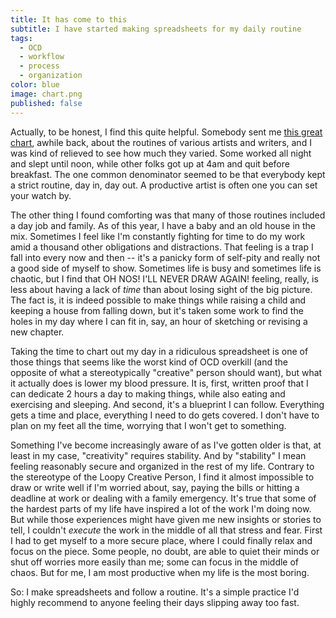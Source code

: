 ```yaml
---
title: It has come to this
subtitle: I have started making spreadsheets for my daily routine
tags: 
  - OCD
  - workflow
  - process
  - organization
color: blue
image: chart.png
published: false
---
```


Actually, to be honest, I find this quite helpful. Somebody sent me [this great chart](https://podio.com/site/creative-routines), awhile back, about the routines of various artists and writers, and I was kind of relieved to see how much they varied. Some worked all night and slept until noon, while other folks got up at 4am and quit before breakfast. The one common denominator seemed to be that everybody kept a strict routine, day in, day out. A productive artist is often one you can set your watch by.

The other thing I found comforting was that many of those routines included a day job and family. As of this year, I have a baby and an old house in the mix. Sometimes I feel like I'm constantly fighting for time to do my work amid a thousand other obligations and distractions. That feeling is a trap I fall into every now and then -- it's a panicky form of self-pity and really not a good side of myself to show. Sometimes life is busy and sometimes life is chaotic, but I find that OH NOS! I'LL NEVER DRAW AGAIN! feeling, really, is less about having a lack of _time_ than about losing sight of the big picture. The fact is, it is indeed possible to make things while raising a child and keeping a house from falling down, but it's taken some work to find the holes in my day where I can fit in, say, an hour of sketching or revising a new chapter.

Taking the time to chart out my day in a ridiculous spreadsheet is one of those things that seems like the worst kind of OCD overkill (and the opposite of what a stereotypically "creative" person should want), but what it actually does is lower my blood pressure. It is, first, written proof that I can dedicate 2 hours a day to making things, while also eating and exercising and sleeping. And second, it's a blueprint I can follow. Everything gets a time and place, everything I need to do gets covered. I don't have to plan on my feet all the time, worrying that I won't get to something.

Something I've become increasingly aware of as I've gotten older is that, at least in my case, "creativity" requires stability. And by "stability" I mean feeling reasonably secure and organized in the rest of my life. Contrary to the stereotype of the Loopy Creative Person, I find it almost impossible to draw or write well if I'm worried about, say, paying the bills or hitting a deadline at work or dealing with a family emergency. It's true that some of the hardest parts of my life have inspired a lot of the work I'm doing now. But while those experiences might have given me new insights or stories to tell, I couldn't _execute_ the work in the middle of all that stress and fear. First I had to get myself to a more secure place, where I could finally relax and focus on the piece. Some people, no doubt, are able to quiet their minds or shut off worries more easily than me; some can focus in the middle of chaos. But for me, I am most productive when my life is the most boring.

So: I make spreadsheets and follow a routine. It's a simple practice I'd highly recommend to anyone feeling their days slipping away too fast.


